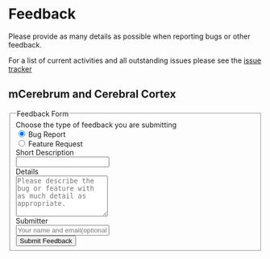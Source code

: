 <script src='http://ajax.googleapis.com/ajax/libs/jquery/1.10.1/jquery.min.js' type='text/javascript'></script>

# Feedback
Please provide as many details as possible when reporting bugs or other feedback.

For a list of current activities and all outstanding issues please see the <a href='https://www.pivotaltracker.com/n/projects/1982081' target='_blank'>issue tracker</a>

## mCerebrum and Cerebral Cortex

<div id="md2kform">
<form class="form-horizontal" id='myform'>
<fieldset>

<!-- Form Name -->
<legend>Feedback Form</legend>

<!-- Multiple Radios -->
<div class="form-group">
  <label class="col-md-4 control-label" for="radios">Choose the type of feedback you are submitting</label>
  <div class="col-md-4">
  <div class="radio">
    <label for="radios-0">
      <input type="radio" name="radios" id="bug_option" value="1" checked="checked">
      Bug Report
    </label>
	</div>
  <div class="radio">
    <label for="radios-1">
      <input type="radio" name="radios" id="feature_option" value="2">
      Feature Request
    </label>
	</div>
  </div>
</div>

<!-- Text input-->
<div class="form-group">
  <label class="col-md-4 control-label" for="textinput">Short Description</label>
  <div class="col-md-4">
  <input id="name" name="textinput" type="text" class="form-control input-md" required>

  </div>
</div>

<!-- Textarea -->
<div class="form-group">
  <label class="col-md-4 control-label" for="textarea">Details</label>
  <div class="col-md-4">
    <textarea class="form-control" id="description" name="textarea" rows="5" placeholder="Please describe the bug or feature with as much detail as appropriate."></textarea>
  </div>
</div>

<!-- Text input-->
<div class="form-group">
  <label class="col-md-4 control-label" for="textinput">Submitter</label>
  <div class="col-md-4">
  <input id="submitter" name="textinput" type="text" placeholder="Your name and email(optional)" class="form-control input-md">

  </div>
</div>

<!-- Button -->
<div class="form-group">
  <label class="col-md-4 control-label" for="singlebutton"></label>
  <div class="col-md-4">
    <button type="button" id="doit_link" name="singlebutton" class="btn btn-primary">Submit Feedback</button>
  </div>
</div>

</fieldset>
</form>
</div>

<div style='margin:40px'>
  <p id='result_title'></p>
  <ul id='result_area'>
  </ul>
</div>


<script type='text/javascript'>

 $(document).ready(function() {

  function executeTrackerApiFetch() {
    // get parameters
    var token = 'a0a5ef1b94467ef44d393b7e2d01569d';
    var projectId = 1982081;

    // compose request URL
    var url = 'https://www.pivotaltracker.com/services/v5';
    url += '/projects/' + projectId;
    url += '/stories';

    var form_selection = $('input[name=radios]:checked', '#myform').val();
    var s_type="feature";
    if (form_selection == 1) {
      s_type = "bug";
    }
    if (form_selection == 2) {
      s_type = "feature";
    }


    var description_string = $('#description').val();
    var submitter = $('#submitter').val()
    if (submitter.length > 0) {
      description_string = submitter + '\n\n' + description_string;
    }

    object = {
              name: $('#name').val(),
              story_type: s_type,
              description: description_string,
             }
    console.log(object)
    // do API request to get story names
    $.ajax({
      type: "POST",
      url: url,
      data: object,
      dataType: "json",
      beforeSend: function(xhr) {
        xhr.setRequestHeader('X-TrackerToken', token);
      }
    }).done(displayTrackerApiResponse);
  }

  function displayTrackerApiResponse(stories) {
    $('#result_title').html('Feedback submitted successfully');
    $('#name').val('');
    $('#description').val('');
  }

  $(function() {
    $('#doit_link').click(executeTrackerApiFetch);
  });
});
</script>
